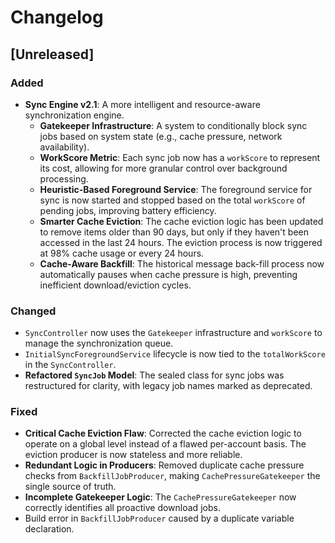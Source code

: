 # Changelog

## [Unreleased]

### Added
- **Sync Engine v2.1**: A more intelligent and resource-aware synchronization engine.
  - **Gatekeeper Infrastructure**: A system to conditionally block sync jobs based on system state (e.g., cache pressure, network availability).
  - **WorkScore Metric**: Each sync job now has a `workScore` to represent its cost, allowing for more granular control over background processing.
  - **Heuristic-Based Foreground Service**: The foreground service for sync is now started and stopped based on the total `workScore` of pending jobs, improving battery efficiency.
  - **Smarter Cache Eviction**: The cache eviction logic has been updated to remove items older than 90 days, but only if they haven't been accessed in the last 24 hours. The eviction process is now triggered at 98% cache usage or every 24 hours.
  - **Cache-Aware Backfill**: The historical message back-fill process now automatically pauses when cache pressure is high, preventing inefficient download/eviction cycles.

### Changed
- `SyncController` now uses the `Gatekeeper` infrastructure and `workScore` to manage the synchronization queue.
- `InitialSyncForegroundService` lifecycle is now tied to the `totalWorkScore` in the `SyncController`.
- **Refactored `SyncJob` Model**: The sealed class for sync jobs was restructured for clarity, with legacy job names marked as deprecated.

### Fixed
- **Critical Cache Eviction Flaw**: Corrected the cache eviction logic to operate on a global level instead of a flawed per-account basis. The eviction producer is now stateless and more reliable.
- **Redundant Logic in Producers**: Removed duplicate cache pressure checks from `BackfillJobProducer`, making `CachePressureGatekeeper` the single source of truth.
- **Incomplete Gatekeeper Logic**: The `CachePressureGatekeeper` now correctly identifies all proactive download jobs.
- Build error in `BackfillJobProducer` caused by a duplicate variable declaration. 
